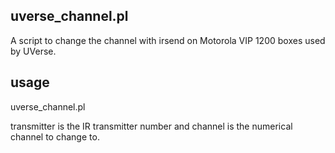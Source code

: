 ## uverse_channel.pl

A script to change the channel with irsend on Motorola VIP 1200 boxes used by
UVerse.

## usage

  uverse_channel.pl <transmitter> <channel>

transmitter is the IR transmitter number and channel is the numerical channel
to change to.


